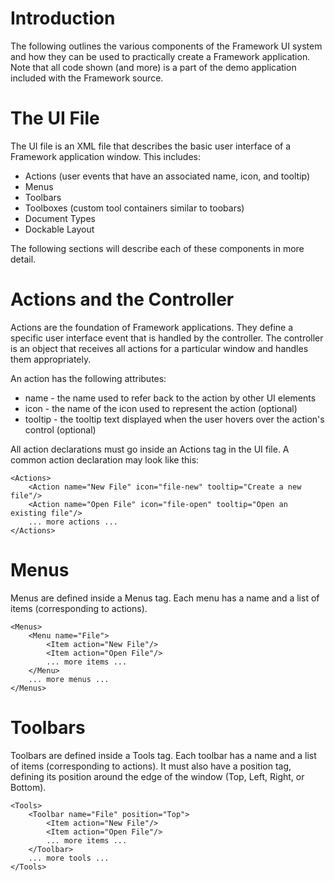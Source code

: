 # Introduction #

The following outlines the various components of the Framework UI system and how they can be used to practically create a Framework application. Note that all code shown (and more) is a part of the demo application included with the Framework source.

# The UI File #

The UI file is an XML file that describes the basic user interface of a Framework application window. This includes:
  * Actions (user events that have an associated name, icon, and tooltip)
  * Menus
  * Toolbars
  * Toolboxes (custom tool containers similar to toobars)
  * Document Types
  * Dockable Layout

The following sections will describe each of these components in more detail.

# Actions and the Controller #

Actions are the foundation of Framework applications. They define a specific user interface event that is handled by the controller. The controller is an object that receives all actions for a particular window and handles them appropriately.

An action has the following attributes:
  * name - the name used to refer back to the action by other UI elements
  * icon - the name of the icon used to represent the action (optional)
  * tooltip - the tooltip text displayed when the user hovers over the action's control (optional)

All action declarations must go inside an Actions tag in the UI file. A common action declaration may look like this:
```
<Actions>
    <Action name="New File" icon="file-new" tooltip="Create a new file"/>
    <Action name="Open File" icon="file-open" tooltip="Open an existing file"/>
    ... more actions ...
</Actions>
```


# Menus #

Menus are defined inside a Menus tag. Each menu has a name and a list of items (corresponding to actions).
```
<Menus>
    <Menu name="File">
        <Item action="New File"/>
        <Item action="Open File"/>
        ... more items ...
    </Menu>
    ... more menus ...
</Menus>
```


# Toolbars #

Toolbars are defined inside a Tools tag. Each toolbar has a name and a list of items (corresponding to actions). It must also have a position tag, defining its position around the edge of the window (Top, Left, Right, or Bottom).
```
<Tools>
    <Toolbar name="File" position="Top">
        <Item action="New File"/>
        <Item action="Open File"/>
        ... more items ...
    </Toolbar>
    ... more tools ...
</Tools>
```